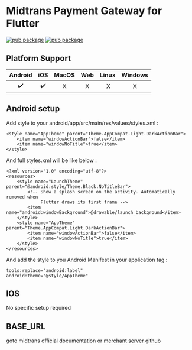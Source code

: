 # Midtrans Payment Gateway for Flutter

[![pub package](https://img.shields.io/pub/v/midpay.svg)](https://pub.dev/packages/midpay)
[![pub package](https://img.shields.io/twitter/follow/kakzaki_id.svg?colorA=1da1f2&colorB=&label=Follow%20on%20Twitter)](https://twitter.com/kakzaki_id)

## Platform Support

| Android | iOS | MacOS | Web | Linux | Windows |
| :-----: | :-: | :---: | :-: | :---: | :-----: |
|   ✔️  |    ✔️  |   ️X    |  ️X   |  ️ X    |   ️X     |



## Android setup

Add style to your android/app/src/main/res/values/styles.xml :
```
<style name="AppTheme" parent="Theme.AppCompat.Light.DarkActionBar">
    <item name="windowActionBar">false</item>
    <item name="windowNoTitle">true</item>
</style>
```
And full styles.xml will be like below :
```
<?xml version="1.0" encoding="utf-8"?>
<resources>
    <style name="LaunchTheme" parent="@android:style/Theme.Black.NoTitleBar">
        <!-- Show a splash screen on the activity. Automatically removed when
             Flutter draws its first frame -->
        <item name="android:windowBackground">@drawable/launch_background</item>
    </style>
    <style name="AppTheme" parent="Theme.AppCompat.Light.DarkActionBar">
        <item name="windowActionBar">false</item>
        <item name="windowNoTitle">true</item>
    </style>
</resources>
```
And add the style to you Android Manifest in your application tag :
```
tools:replace="android:label"
android:theme="@style/AppTheme"
```
## IOS
No specific setup required

## BASE_URL
goto midtrans official documentation or [merchant server github](https://github.com/rizdaprasetya/midtrans-mobile-merchant-server--php-sample-)